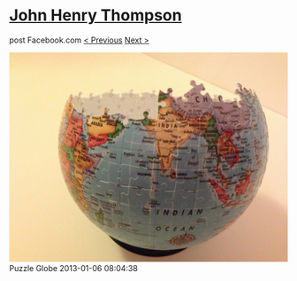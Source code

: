 # [John Henry Thompson](../README.md)
post Facebook.com
[< Previous](2013-01-06-3.md) [Next >](2013-01-04-1.md)

[![](../media/2013-01-06/Puzzle-Globe-3.jpg)](../README.md)
Puzzle Globe
2013-01-06 08:04:38